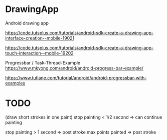 # DrawingApp
Android drawing app

  https://code.tutsplus.com/tutorials/android-sdk-create-a-drawing-app-interface-creation--mobile-19021

  https://code.tutsplus.com/tutorials/android-sdk-create-a-drawing-app-touch-interaction--mobile-19202


  Progressbar / Task-Thread-Example
  https://www.mkyong.com/android/android-progress-bar-example/

  https://www.tutlane.com/tutorial/android/android-progressbar-with-examples

# TODO
  (draw short strokes in one paint)
  stop painting < 1/2 second => can continue painting

  stop painting > 1 second => post stroke
  max points painted       => post stroke
